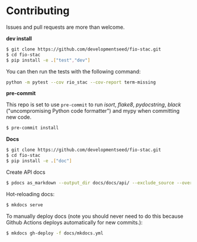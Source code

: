 # Contributing

Issues and pull requests are more than welcome.

**dev install**

```bash
$ git clone https://github.com/developmentseed/fio-stac.git
$ cd fio-stac
$ pip install -e .["test","dev"]
```

You can then run the tests with the following command:

```sh
python -m pytest --cov rio_stac --cov-report term-missing
```

**pre-commit**

This repo is set to use `pre-commit` to run *isort*, *flake8*, *pydocstring*, *black* ("uncompromising Python code formatter") and mypy when committing new code.

```bash
$ pre-commit install
```

**Docs**

```bash
$ git clone https://github.com/developmentseed/fio-stac.git
$ cd fio-stac
$ pip install -e .["doc"]
```

Create API docs

```bash
$ pdocs as_markdown --output_dir docs/docs/api/ --exclude_source --overwrite fio_stac.stac
```

Hot-reloading docs:

```bash
$ mkdocs serve
```

To manually deploy docs (note you should never need to do this because Github
Actions deploys automatically for new commits.):

```bash
$ mkdocs gh-deploy -f docs/mkdocs.yml
```
